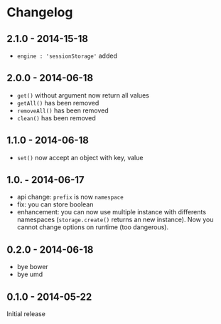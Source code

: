 # Changelog

## 2.1.0 - 2014-15-18
- `engine : 'sessionStorage'` added

## 2.0.0 - 2014-06-18

- `get()` without argument now return all values
- `getAll()` has been removed
- `removeAll()` has been removed
- `clean()` has been removed

## 1.1.0 - 2014-06-18

- `set()` now accept an object with key, value

## 1.0. - 2014-06-17

- api change: `prefix` is now `namespace`
- fix: you can store boolean
- enhancement: you can now use multiple instance with differents namespaces (`storage.create()` returns an new instance). Now you cannot change options on runtime (too dangerous).

## 0.2.0 - 2014-06-18

- bye bower
- bye umd

## 0.1.0 - 2014-05-22

Initial release

